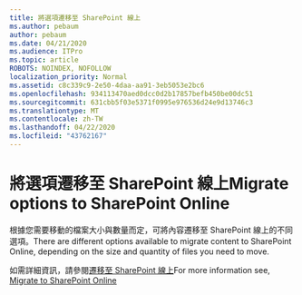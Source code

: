```yaml
---
title: 將選項遷移至 SharePoint 線上
ms.author: pebaum
author: pebaum
ms.date: 04/21/2020
ms.audience: ITPro
ms.topic: article
ROBOTS: NOINDEX, NOFOLLOW
localization_priority: Normal
ms.assetid: c8c339c9-2e50-4daa-aa91-3eb5053e2bc6
ms.openlocfilehash: 934113470aed0dcc0d2b17857befb450be00dc51
ms.sourcegitcommit: 631cbb5f03e5371f0995e976536d24e9d13746c3
ms.translationtype: MT
ms.contentlocale: zh-TW
ms.lasthandoff: 04/22/2020
ms.locfileid: "43762167"
---
```

# <a name="migrate-options-to-sharepoint-online"></a><span data-ttu-id="5446e-102">將選項遷移至 SharePoint 線上</span><span class="sxs-lookup"><span data-stu-id="5446e-102">Migrate options to SharePoint Online</span></span>

<span data-ttu-id="5446e-103">根據您需要移動的檔案大小與數量而定，可將內容遷移至 SharePoint 線上的不同選項。</span><span class="sxs-lookup"><span data-stu-id="5446e-103">There are different options available to migrate content to SharePoint Online, depending on the size and quantity of files you need to move.</span></span>
  
<span data-ttu-id="5446e-104">如需詳細資訊，請參閱[遷移至 SharePoint 線上](https://go.microsoft.com/fwlink/?linkid-2022029)</span><span class="sxs-lookup"><span data-stu-id="5446e-104">For more information see, [Migrate to SharePoint Online](https://go.microsoft.com/fwlink/?linkid-2022029)</span></span>
  

